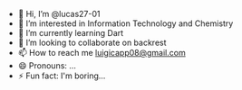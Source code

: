 - 👋 Hi, I’m @lucas27-01
- 👀 I’m interested in Information Technology and Chemistry
- 🌱 I’m currently learning Dart
- 💞️ I’m looking to collaborate on backrest
- 📫 How to reach me luigicapp08@gmail.com
- 😄 Pronouns: ...
- ⚡ Fun fact: I'm boring...

<!---
lucas27-01/lucas27-01 is a ✨ special ✨ repository because its `README.md` (this file) appears on your GitHub profile.
You can click the Preview link to take a look at your changes.
--->

